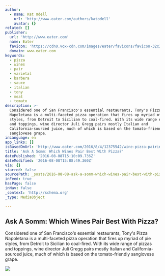 ```yaml
---
author:
  - name: Kat Odell
    url: 'http://www.eater.com/authors/katodell'
    avatar: {}
related: []
publisher:
  url: 'http://www.eater.com'
  name: Eater
  favicon: 'https://cdn0.vox-cdn.com/images/eater/favicons/favicon-32x32.vddfefb3.png'
  domain: www.eater.com
keywords:
  - pizza
  - wines
  - pair
  - varietal
  - barbera
  - sauce
  - italian
  - tony
  - meat
  - tomato
description: >-
  Considered one of San Francisco's essential restaurants, Tony's Pizza
  Napoletana is a multi-faceted pizza operation that fires up myriad of pie
  styles, from Detroit to Sicilian to coal-fired. With its wide range of pizzas
  and toppings, wine director Juli Gregg pairs mostly Italian and
  California-sourced juice, much of which is based on the tomato-friendly
  sangiovese grape.
inLanguage: en
app_links: []
isBasedOnUrl: 'http://www.eater.com/2016/8/4/12375542/wine-pizza-pairing-barbera-barolo'
title: 'Ask A Somm: Which Wines Pair Best With Pizza?'
datePublished: '2016-08-08T15:10:09.736Z'
dateModified: '2016-08-08T15:08:49.360Z'
via: {}
starred: false
sourcePath: _posts/2016-08-08-ask-a-somm-which-wines-pair-best-with-pizza.md
inFeed: true
hasPage: false
inNav: false
_context: 'http://schema.org'
_type: MediaObject

---
```

<article style=""><h1>Ask A Somm: Which Wines Pair Best With Pizza?</h1><p>Considered one of San Francisco's essential restaurants, Tony's Pizza Napoletana is a multi-faceted pizza operation that fires up myriad of pie styles, from Detroit to Sicilian to coal-fired. With its wide range of pizzas and toppings, wine director Juli Gregg pairs mostly Italian and California-sourced juice, much of which is based on the tomato-friendly sangiovese grape.</p><img src="https://cdn2.vox-cdn.com/thumbor/9U_WT49r4aP9sDXmIkOc_65lefs=/0x47:1000x610/1600x900/cdn0.vox-cdn.com/uploads/chorus_image/image/50294985/shutterstock_99731117.0.0.jpg" /></article>